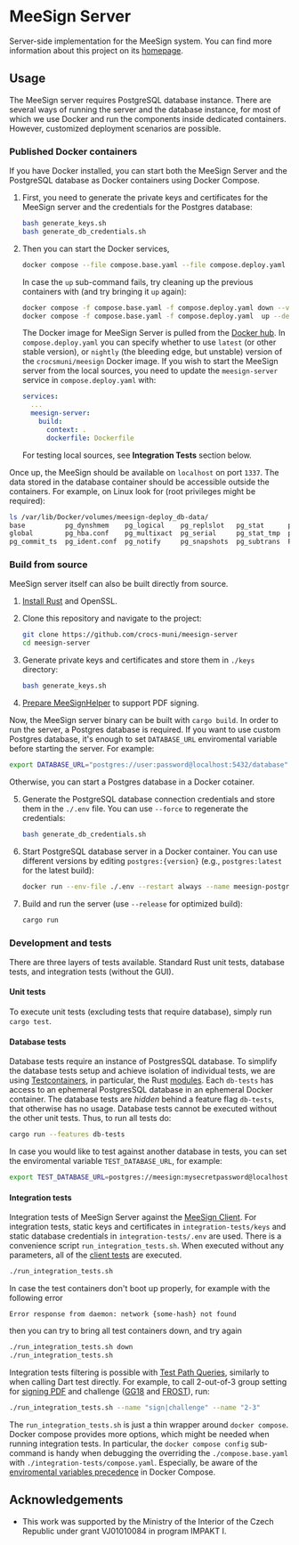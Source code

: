 # MeeSign Server

Server-side implementation for the MeeSign system. You can find more
information about this project on its
[homepage](https://meesign.crocs.fi.muni.cz/).

## Usage

The MeeSign server requires PostgreSQL database instance. There are several
ways of running the server and the database instance, for most of which we use
Docker and run the components inside dedicated containers. However, customized
deployment scenarios are possible.

### Published Docker containers

If you have Docker installed, you can start both the MeeSign Server and the
PostgreSQL database as Docker containers using Docker Compose.

1. First, you need to generate the private keys and certificates for the
   MeeSign server and the credentials for the Postgres database:

    ```bash
    bash generate_keys.sh
    bash generate_db_credentials.sh

2. Then you can start the Docker services, 

    ```bash
    docker compose --file compose.base.yaml --file compose.deploy.yaml  up --detach
    ```

    In case the `up` sub-command fails, try cleaning up the previous containers
    with (and try bringing it `up` again):

    ```bash
    docker compose -f compose.base.yaml -f compose.deploy.yaml down --volumes --remove-orphans
    docker compose -f compose.base.yaml -f compose.deploy.yaml  up --detach
    ```
    The Docker image for MeeSign Server is pulled from the [Docker
    hub](https://hub.docker.com/r/crocsmuni/meesign). In `compose.deploy.yaml` you can
    specify whether to use `latest` (or other stable version), or `nightly`
    (the bleeding edge, but unstable) version of the `crocsmuni/meesign` Docker
    image. If you wish to start the MeeSign server from the local sources, you
    need to update the `meesign-server` service in `compose.deploy.yaml` with:

    ```yaml
    services:
      ... 
      meesign-server:
        build:
          context: .
          dockerfile: Dockerfile
    ```

    For testing local sources, see **Integration Tests** section below.

Once up, the MeeSign should be available on `localhost` on port `1337`. The
data stored in the database container should be accessible outside the
containers. For example, on Linux look for (root privileges might be required):

```bash
ls /var/lib/Docker/volumes/meesign-deploy_db-data/
base          pg_dynshmem    pg_logical    pg_replslot   pg_stat      pg_tblspc    pg_wal                postgresql.conf
global        pg_hba.conf    pg_multixact  pg_serial     pg_stat_tmp  pg_twophase  pg_xact               postmaster.opts
pg_commit_ts  pg_ident.conf  pg_notify     pg_snapshots  pg_subtrans  PG_VERSION   postgresql.auto.conf  postmaster.pid
```

### Build from source

MeeSign server itself can also be built directly from source.

1. [Install Rust](https://www.rust-lang.org/tools/install) and OpenSSL.

2. Clone this repository and navigate to the project:

   ```bash
   git clone https://github.com/crocs-muni/meesign-server
   cd meesign-server
   ```

3. Generate private keys and certificates and store them in `./keys` directory:

   ```bash
   bash generate_keys.sh
   ```

4. [Prepare MeeSignHelper](https://github.com/dufkan/meesign-helper) to support PDF signing.

Now, the MeeSign server binary can be built with `cargo build`. In order to run
the server, a Postgres database is required. If you want to use custom Postgres
database, it's enough to set `DATABASE_URL` enviromental variable before
starting the server. For example:

```bash
export DATABASE_URL="postgres://user:password@localhost:5432/database"
```

Otherwise, you can start a Postgres database in a Docker cotainer.

5. Generate the PostgreSQL database connection credentials and store them in
   the `./.env` file. You can use `--force` to regenerate the credentials:

   ```bash
   bash generate_db_credentials.sh
   ```

6. Start PostgreSQL database server in a Docker container. You can use
   different versions by editing `postgres:{version}` (e.g., `postgres:latest`
   for the latest build):

   ```bash
   docker run --env-file ./.env --restart always --name meesign-postgres --user postgres --publish 5432:5432 postgres:17
   ```

7. Build and run the server (use `--release` for optimized build):

   ```bash
   cargo run
   ```

### Development and tests

There are three layers of tests available. Standard Rust unit tests, database
tests, and integration tests (without the GUI).

#### Unit tests

To execute unit tests (excluding tests that require database), simply run `cargo test`.

#### Database tests

Database tests require an instance of PostgresSQL database. To simplify the
database tests setup and achieve isolation of individual tests, we are using
[Testcontainers](https://testcontainers.com/), in particular, the Rust
[modules](https://github.com/testcontainers/testcontainers-rs-modules-community/).
Each `db-tests` has access to an ephemeral PostgresSQL database in an ephemeral
Docker container. The database tests are _hidden_ behind a feature flag
`db-tests`, that otherwise has no usage. Database tests cannot be executed
without the other unit tests. Thus, to run all tests do:

```bash
cargo run --features db-tests
```

In case you would like to test against another database in tests, you can set
the enviromental variable `TEST_DATABASE_URL`, for example:

```bash
export TEST_DATABASE_URL=postgres://meesign:mysecretpassword@localhost:5433/meesign
```

#### Integration tests

Integration tests of MeeSign Server against the [MeeSign
Client](https://github.com/crocs-muni/meesign-client.git). For integration
tests, static keys and certificates in `integration-tests/keys` and static
database credentials in `integration-tests/.env` are used. There is a
convenience script `run_integration_tests.sh`. When executed without any
parameters, all of the [client
tests](https://github.com/crocs-muni/meesign-client/blob/main/meesign_core/test/core_test.dart)
are executed.

```bash
./run_integration_tests.sh
```

In case the test containers don't boot up properly, for example with the following error

```text
Error response from daemon: network {some-hash} not found
```
then you can try to bring all test containers down, and try again

```bash
./run_integration_tests.sh down
./run_integration_tests.sh
```

Integration tests filtering is possible with [Test Path
Queries](https://pub.dev/packages/test#test-path-queries), similarly to when
calling Dart test directly. For example, to call 2-out-of-3 group setting for
[signing
PDF](https://github.com/crocs-muni/meesign-client/blob/main/meesign_core/test/core_test.dart#L220)
and challenge
([GG18](https://github.com/crocs-muni/meesign-client/blob/main/meesign_core/test/core_test.dart#L226C26-L228)
and
[FROST](https://github.com/crocs-muni/meesign-client/blob/main/meesign_core/test/core_test.dart#L240-L241)),
run:

```bash
./run_integration_tests.sh --name "sign|challenge" --name "2-3"
```

The `run_integration_tests.sh` is just a thin wrapper around `docker compose`.
Docker compose provides more options, which might be needed when running
integration tests. In particular, the `docker compose config` sub-command is
handy when debugging the overriding the `./compose.base.yaml` with
`./integration-tests/compose.yaml`. Especially, be aware of the [enviromental
variables
precedence](https://docs.docker.com/compose/how-tos/environment-variables/envvars-precedence/)
in Docker Compose.

## Acknowledgements

* This work was supported by the Ministry of the Interior of the Czech Republic under grant VJ01010084 in program IMPAKT I.
